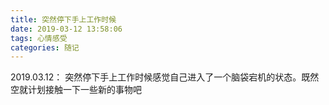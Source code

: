 ```yaml
---
title: 突然停下手上工作时候
date: 2019-03-12 13:58:06
tags: 心情感受
categories: 随记
---
```


2019.03.12：
突然停下手上工作时候感觉自己进入了一个脑袋宕机的状态。既然空就计划接触一下一些新的事物吧

